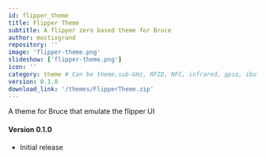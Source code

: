 ```yaml
---
id: flipper_theme
title: Flipper Theme
subtitle: A flipper zero based theme for Bruce
author: mostixgrand
repository: ''
image: 'flipper-theme.png'
slideshow: ['flipper-theme.png']
icon: ''
category: theme # Can be theme,sub-GHz, RFID, NFC, infrared, gpio, ibutton, usb, games, media, tools, bluetooth
version: 0.1.0
download_link: '/themes/FlipperTheme.zip'
---
```


<script>
    // Mandatory to display the changelog
    import Changelog from '$lib/components/Changelog.svelte';
</script>

<!-- A description for your extension -->

A theme for Bruce that emulate the flipper UI

<!-- Changelog tag -->
<Changelog>

#### Version 0.1.0

- Initial release

</Changelog>
<!-- You can also write in Svelte syntax inside this file -->
